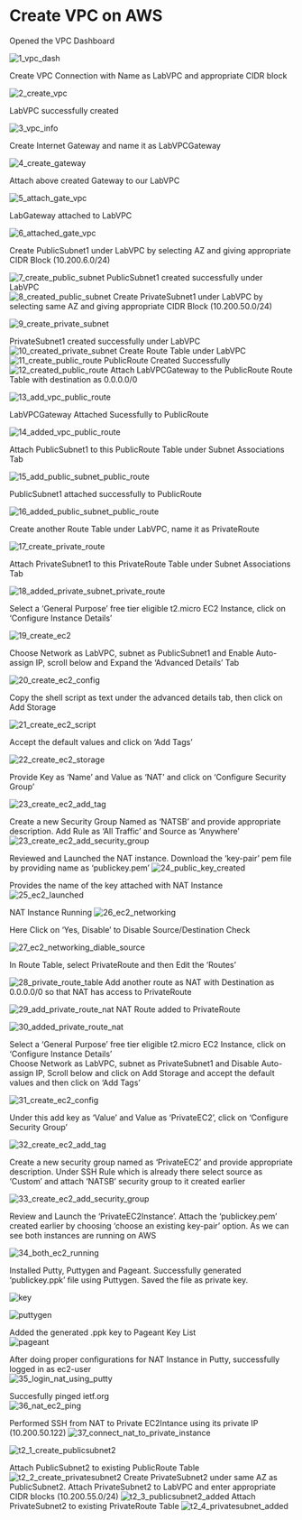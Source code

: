 
# Create VPC on AWS

Opened the VPC Dashboard

![1_vpc_dash](https://user-images.githubusercontent.com/32446623/33646154-5fbb82e6-da1c-11e7-897b-754d27f7520c.JPG)

Create VPC Connection with Name as LabVPC and appropriate CIDR block 

![2_create_vpc](https://user-images.githubusercontent.com/32446623/33646165-689e1400-da1c-11e7-9807-bfafe817bb97.JPG)

LabVPC successfully created

![3_vpc_info](https://user-images.githubusercontent.com/32446623/33646166-68a72306-da1c-11e7-97e7-6e4a38697509.JPG)

Create Internet Gateway and name it as LabVPCGateway

![4_create_gateway](https://user-images.githubusercontent.com/32446623/33646167-68afb854-da1c-11e7-8911-ee0698f20ed7.JPG)

Attach above created Gateway to our LabVPC

![5_attach_gate_vpc](https://user-images.githubusercontent.com/32446623/33646159-682de036-da1c-11e7-8d44-fa3394072752.JPG)

LabGateway attached to LabVPC

![6_attached_gate_vpc](https://user-images.githubusercontent.com/32446623/33646160-6837812c-da1c-11e7-8797-95a08348499f.JPG)

Create PublicSubnet1 under LabVPC by selecting AZ and giving appropriate CIDR Block (10.200.6.0/24)	 

![7_create_public_subnet](https://user-images.githubusercontent.com/32446623/33646161-68402aac-da1c-11e7-9d2b-1872011187e3.JPG)
PublicSubnet1 created successfully under LabVPC	 
![8_created_public_subnet](https://user-images.githubusercontent.com/32446623/33646162-6848e6b0-da1c-11e7-867f-a8ab8a852a08.JPG)
Create PrivateSubnet1 under LabVPC by selecting same AZ and giving appropriate CIDR Block (10.200.50.0/24)	 

![9_create_private_subnet](https://user-images.githubusercontent.com/32446623/33646163-688cd1b8-da1c-11e7-9459-c5e3cdeac870.JPG)

PrivateSubnet1 created successfully under LabVPC	 
![10_created_private_subnet](https://user-images.githubusercontent.com/32446623/33646164-6895428a-da1c-11e7-8c73-59af73ead753.JPG)
Create Route Table under LabVPC	 
![11_create_public_route](https://user-images.githubusercontent.com/32446623/33646198-81aa3208-da1c-11e7-8022-8f0bc15e7b35.JPG)
PublicRoute Created Successfully	 
![12_created_public_route](https://user-images.githubusercontent.com/32446623/33646199-81b57a6e-da1c-11e7-9721-16bf1d663294.JPG)
Attach LabVPCGateway to the PublicRoute Route Table with destination as 0.0.0.0/0 	 

![13_add_vpc_public_route](https://user-images.githubusercontent.com/32446623/33646200-81bfa502-da1c-11e7-8c38-88acf32c984a.jpg)

LabVPCGateway Attached Sucessfully to PublicRoute 

![14_added_vpc_public_route](https://user-images.githubusercontent.com/32446623/33646201-81c8581e-da1c-11e7-9ad2-de78a8a2e64d.JPG)

Attach PublicSubnet1 to this PublicRoute Table under Subnet Associations Tab	 

![15_add_public_subnet_public_route](https://user-images.githubusercontent.com/32446623/33646202-81d1d380-da1c-11e7-83fb-727f4dc68942.JPG)

PublicSubnet1 attached successfully to PublicRoute	 


![16_added_public_subnet_public_route](https://user-images.githubusercontent.com/32446623/33646203-81db16fc-da1c-11e7-940f-4a6ec50647d7.JPG)

Create another Route Table under LabVPC, name it as PrivateRoute	 

![17_create_private_route](https://user-images.githubusercontent.com/32446623/33646204-81e416c6-da1c-11e7-9673-ea442c17e563.JPG)

Attach PrivateSubnet1 to this PrivateRoute Table under Subnet Associations Tab	 


![18_added_private_subnet_private_route](https://user-images.githubusercontent.com/32446623/33646205-81ecd8c4-da1c-11e7-89ea-00d20056f1f5.JPG)

Select a ‘General Purpose’ free tier eligible t2.micro EC2 Instance, click on ‘Configure Instance Details’

![19_create_ec2](https://user-images.githubusercontent.com/32446623/33646206-81f75efc-da1c-11e7-98f7-2562b75d532a.JPG)

Choose Network as LabVPC, subnet as PublicSubnet1 and Enable Auto-assign IP, scroll below and Expand the ‘Advanced Details’ Tab

![20_create_ec2_config](https://user-images.githubusercontent.com/32446623/33646207-8251fa1a-da1c-11e7-8db8-9aa6bf86aab1.JPG)

Copy the shell script as text under the advanced details tab, then click on Add Storage

![21_create_ec2_script](https://user-images.githubusercontent.com/32446623/33646208-825a7492-da1c-11e7-85e7-e8fdb9e7e50c.JPG)

Accept the default values and click on ‘Add Tags’

![22_create_ec2_storage](https://user-images.githubusercontent.com/32446623/33646209-8262ad9c-da1c-11e7-84f8-f752b0bafa27.JPG)

Provide Key as ‘Name’ and Value as ‘NAT’ and click on ‘Configure Security Group’

![23_create_ec2_add_tag](https://user-images.githubusercontent.com/32446623/33646211-8275ace4-da1c-11e7-9666-e365581becc0.JPG)


Create a new Security Group Named as ‘NATSB’ and provide appropriate description. Add Rule as ‘All Traffic’ and Source as ‘Anywhere’
![23_create_ec2_add_security_group](https://user-images.githubusercontent.com/32446623/33646210-826b4cc2-da1c-11e7-99e3-664b4fc95e8d.JPG)

Reviewed and Launched the NAT instance. Download the ‘key-pair’ pem file by providing name as ‘publickey.pem’
![24_public_key_created](https://user-images.githubusercontent.com/32446623/33646212-829d6b76-da1c-11e7-9845-928257a0ccfc.JPG)

Provides the name of the key attached with NAT Instance
![25_ec2_launched](https://user-images.githubusercontent.com/32446623/33646213-82a709c4-da1c-11e7-80ff-9cec57180b1a.JPG)

NAT Instance Running
![26_ec2_networking](https://user-images.githubusercontent.com/32446623/33646214-82b2dec0-da1c-11e7-869a-3907c6ee7696.jpg)

Here Click on ‘Yes, Disable’ to Disable Source/Destination Check

![27_ec2_networking_diable_source](https://user-images.githubusercontent.com/32446623/33646215-82bb94de-da1c-11e7-8a43-be0e9034053a.JPG)

In Route Table, select PrivateRoute and then Edit the ‘Routes’

![28_private_route_table](https://user-images.githubusercontent.com/32446623/33646216-82c52710-da1c-11e7-9997-6bf4d26a1182.JPG)
Add another route as NAT with Destination as 0.0.0.0/0 so that NAT has access to PrivateRoute	 

![29_add_private_route_nat](https://user-images.githubusercontent.com/32446623/33646217-82cd190c-da1c-11e7-8b43-cd5af3375d5b.jpg)
NAT Route added to PrivateRoute

![30_added_private_route_nat](https://user-images.githubusercontent.com/32446623/33646218-82d5d2ea-da1c-11e7-9ed4-587caa4db7c7.JPG)

Select a ‘General Purpose’ free tier eligible t2.micro EC2 Instance, click on ‘Configure Instance Details’	
Choose Network as LabVPC, subnet as PrivateSubnet1 and Disable Auto-assign IP, Scroll below and click on Add Storage and accept the default values and then click on ‘Add Tags’	 

![31_create_ec2_config](https://user-images.githubusercontent.com/32446623/33646219-82de7120-da1c-11e7-9956-7cc5e4a8ad84.JPG)

Under this add key as ‘Value’ and Value as ‘PrivateEC2’, click on ‘Configure Security Group’

![32_create_ec2_add_tag](https://user-images.githubusercontent.com/32446623/33646220-82e7a416-da1c-11e7-874f-324d1f386910.JPG)

Create a new security group named as ‘PrivateEC2’ and provide appropriate description. Under SSH Rule which is already there select source as ‘Custom’ and attach ‘NATSB’ security group to it created earlier

![33_create_ec2_add_security_group](https://user-images.githubusercontent.com/32446623/33646221-82f2184c-da1c-11e7-8c0b-d6afc0de5400.JPG)

Review and Launch the ‘PrivateEC2Instance’. Attach the ‘publickey.pem’ created earlier by choosing ‘choose an existing key-pair’ option. As we can see both instances are running on AWS	 


![34_both_ec2_running](https://user-images.githubusercontent.com/32446623/33646222-82fcad66-da1c-11e7-94ec-aebba84a466f.jpg)

Installed Putty, Puttygen and Pageant. Successfully generated ‘publickey.ppk’ file using Puttygen. Saved the file as private key.	 


![key](https://user-images.githubusercontent.com/32446623/33646226-8323574a-da1c-11e7-88b0-0211b5416c22.JPG)

![puttygen](https://user-images.githubusercontent.com/32446623/33646228-83640d3a-da1c-11e7-8b3b-3f72d95e14d9.JPG)

Added the generated .ppk key to Pageant Key List	 
![pageant](https://user-images.githubusercontent.com/32446623/33646227-835af7e0-da1c-11e7-83f2-b13b70effce6.JPG)


After doing proper configurations for NAT Instance in Putty, successfully logged in as ec2-user	 
![35_login_nat_using_putty](https://user-images.githubusercontent.com/32446623/33646223-8306021c-da1c-11e7-9d40-2eb33a47ee89.jpg)


Succesfully pinged ietf.org	 
![36_nat_ec2_ping](https://user-images.githubusercontent.com/32446623/33646224-83115aea-da1c-11e7-83f0-c80f2d424c84.jpg)

Performed SSH from NAT to Private EC2Intance using its private IP (10.200.50.122)
![37_connect_nat_to_private_instance](https://user-images.githubusercontent.com/32446623/33646225-831a71ca-da1c-11e7-81b3-382e110c00f0.JPG)


![t2_1_create_publicsubnet2](https://user-images.githubusercontent.com/32446623/33646229-836df700-da1c-11e7-927a-810747fe6385.jpg)

Attach PublicSubnet2 to existing PublicRoute Table
![t2_2_create_privatesubnet2](https://user-images.githubusercontent.com/32446623/33646230-839b7d88-da1c-11e7-90a0-bb6a0b3ea76e.jpg)
Create PrivateSubnet2 under same AZ as PublicSubnet2. Attach PrivateSubnet2 to LabVPC and enter appropriate CIDR blocks (10.200.55.0/24)
![t2_3_publicsubnet2_added](https://user-images.githubusercontent.com/32446623/33646231-83a4ff3e-da1c-11e7-820d-ef68d0589ebf.jpg)
Attach PrivateSubnet2 to existing PrivateRoute Table
![t2_4_privatesubnet_added](https://user-images.githubusercontent.com/32446623/33646232-83ae3b94-da1c-11e7-99e8-12f6a2cfe8c7.jpg)



